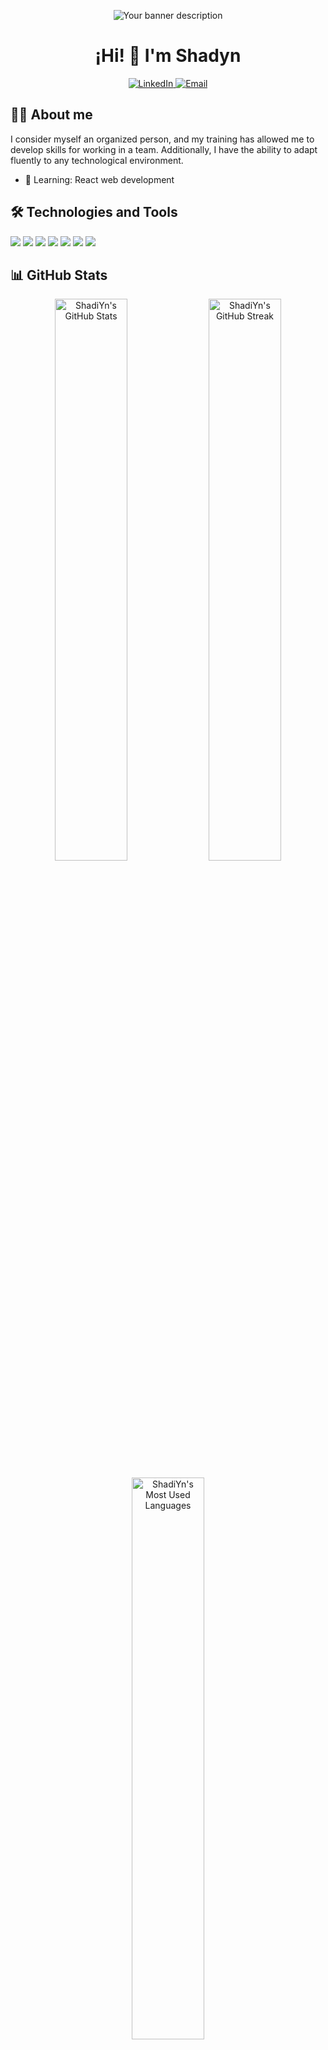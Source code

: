 <!-- Banner personalizable -->
<p align="center">
  <img src="https://your-image-url-here.com/banner.png" alt="Your banner description" />
</p>

<h1 align="center">¡Hi! 👋 I'm Shadyn </h1>


<!-- Redes sociales o contacto -->
<p align="center">
  <a href="[https://www.linkedin.com/in/tu-perfil](https://www.linkedin.com/in/shadin-l-harrak-373148273/)" target="_blank">
    <img src="https://img.shields.io/badge/LinkedIn-blue?style=for-the-badge&logo=linkedin" alt="LinkedIn">
  </a>

  <a href="shadyndyn234@gmail.com" target="_blank">
    <img src="https://img.shields.io/badge/Gmail-red?style=for-the-badge&logo=gmail" alt="Email">
  </a>
</p>

<!-- Acerca de mí -->
## 👨‍💻 About me
I consider myself an organized person, and my training has allowed me to develop skills for working in a team. Additionally, I have the ability to adapt fluently to any technological environment.

- 🌱 Learning: React web development


## 🛠️ Technologies and Tools
<p>
  <img src="https://img.shields.io/badge/-Java-007396?logo=java&logoColor=white&style=flat-square" />
  <img src="https://img.shields.io/badge/-React-61DAFB?logo=react&logoColor=black&style=flat-square" />
  <img src="https://img.shields.io/badge/-Spring_Boot-6DB33F?logo=springboot&logoColor=white&style=flat-square" />
  <img src="https://img.shields.io/badge/-SQL_Bases_de_Datos-4479A1?logo=postgresql&logoColor=white&style=flat-square" />
  <img src="https://img.shields.io/badge/-Kotlin-0095D5?logo=kotlin&logoColor=white&style=flat-square" />
  <img src="https://img.shields.io/badge/-PHP-777BB4?logo=php&logoColor=white&style=flat-square" />
  <img src="https://img.shields.io/badge/-HTML-E34F26?logo=html5&logoColor=white&style=flat-square" />
</p>


## 📊 GitHub Stats

<p align="center">
  <!-- GitHub Stats Card -->
  <img src="https://github-readme-stats.vercel.app/api?username=ShadiYn&show_icons=true&theme=radical" alt="ShadiYn's GitHub Stats" width="48%" />
  
  <!-- GitHub Streak -->
  <img src="https://github-readme-streak-stats.herokuapp.com/?user=ShadiYn&theme=radical" alt="ShadiYn's GitHub Streak" width="48%" />
</p>

<!-- Most Used Languages -->
<p align="center">
  <img src="https://github-readme-stats.vercel.app/api/top-langs/?username=ShadiYn&layout=compact&theme=radical" alt="ShadiYn's Most Used Languages" width="48%" />
</p>


